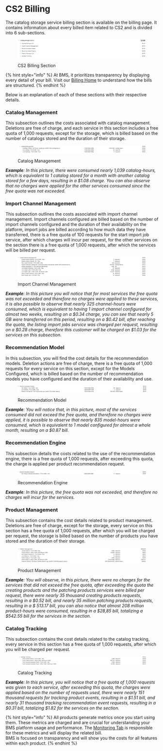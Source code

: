 # CS2 Billing

The catalog storage service billing section is available on the billing page. It contains information about every billed item related to CS2 and is divided into 6 sub-sections.

<figure><img src="../../.gitbook/assets/image (314) (2).png" alt=""><figcaption><p>CS2 Billing Section</p></figcaption></figure>

{% hint style="info" %}
At BMS, it prioritizes transparency by displaying every detail of your bill. Visit our [Billing Home](../billing.md) to understand how the bills are structured.
{% endhint %}

Below is an explanation of each of these sections with their respective details.

### Catalog Management

This subsection outlines the costs associated with catalog management. Deletions are free of charge, and each service in this section includes a free quota of 1,000 requests, except for the storage, which is billed based on the number of catalogs stored and the duration of their storage.

<figure><img src="../../.gitbook/assets/Captura de tela 2024-08-09 134927 (1).png" alt=""><figcaption><p>Catalog Management</p></figcaption></figure>

_**Example**: In this picture, there were consumed nearly 1,039 catalog-hours, which is equivalent to 1 catalog stored for a month with another catalog stored for a few days, resulting in a $1.08 charge. You can also observe that no charges were applied for the other services consumed since the free quota was not exceeded._

### Import Channel Management

This subsection outlines the costs associated with import channel management. Import channels configured are billed based on the number of import channels configured and the duration of their availability on the platform, import jobs are billed according to how much data they have transferred, there is a free quota of 100 requests for the start import job service, after which charges will incur per request, for the other services on the section there is a free quota of 1,000 requests, after which the services will be billed per request.

<figure><img src="../../.gitbook/assets/Captura de tela 2024-08-09 135947 (1).png" alt=""><figcaption><p>Import Channel Management</p></figcaption></figure>

_**Example**: In this picture you will notice that for most services the free quota was not exceeded and therefore no charges were applied to these services, it is also possible to observe that nearly 325 channel-hours were consumed, which is equivalent to having 1 import channel configured for almost two weeks, resulting on a $0.34 charge, you can see that nearly 5 GB were transferred on this period, resulting on a $0.42 bill, after reaching the quota, the listing import jobs service was charged per request, resulting on a $0.28 charge, therefore this customer will be charged on $1.03 for the services on this subsection._

### Recommendation Model

In this subsection, you will find the cost details for the recommendation models. Deletion actions are free of charge, there is a free quota of 1,000 requests for every service on this section, except for the Models Configured, which is billed based on the number of recommendation models you have configured and the duration of their availability and use.

<figure><img src="../../.gitbook/assets/Captura de tela 2024-08-09 140608 (1).png" alt=""><figcaption><p>Recommendation Model</p></figcaption></figure>

_**Example**: You will notice that, in this picture, most of the services consumed did not exceed the free quota, and therefore no charges were applied, it is possible to observe that nearly 835 model-hours were consumed, which is equivalent to 1 model configured for almost a whole month, resulting on a $0.87 bill._

### Recommendation Engine

This subsection details the costs related to the use of the recommendation engine, there is a free quota of 1,000 requests, after exceeding this quota, the charge is applied per product recommendation request.

<figure><img src="../../.gitbook/assets/Captura de tela 2024-08-09 140715 (1) (2).png" alt=""><figcaption><p>Recommendation Engine</p></figcaption></figure>

_**Example**: In this picture, the free quota was not exceeded, and therefore no charges will incur for the services._

### Product Management

This subsection contains the cost details related to product management. Deletions are free of charge, except for the storage, every service on this section has a free quota of 1,000 requests, after which you will be charged per request, the storage is billed based on the number of products you have stored and the duration of their storage.

<figure><img src="../../.gitbook/assets/Captura de tela 2024-08-09 140958 (1).png" alt=""><figcaption><p>Product Management</p></figcaption></figure>

_**Example**: You will observe, in this picture, there were no charges for the services that did not exceed the free quota, after exceeding the quota the creating products and the patching products services were billed per request, there were nearly 35 thousand creating products requests, resulting in a $0.52 bill, and nearly 35 million patching products requests, resulting in a $ 513.17 bill, you can also notice that almost 208 million product-hours were consumed, resulting in a $28,85 bill, totalizing a $542.55 bill for the services in the section._

### Catalog Tracking

This subsection contains the cost details related to the catalog tracking, every service in this section has a free quota of 1,000 requests, after which you will be charged per request.

<figure><img src="../../.gitbook/assets/Captura de tela 2024-08-09 142247 (1).png" alt=""><figcaption><p>Catalog Tracking</p></figcaption></figure>

_**Example**: In this picture, you will notice that a free quota of 1,000 requests was given to each service, after exceeding this quota, the charges were applied based on the number of requests used, there were nearly 151 thousand requests for tracking product events, resulting in a $1.51 bill, and nearly 31 thousand tracking recommendation event requests, resulting in a $0.31 bill, totalizing $1.82 for the services on the section._

{% hint style="info" %}
All products generate metrics once you start using them. These metrics are charged and are crucial for understanding your BMS platform usage and performance. The [Monitoring Tab](../monitoring/monitoring-billing.md#metric-monitoring) is responsible for these metrics and will display the related bill.\
BMS is focused on transparency and will show you the costs for all features within each product.
{% endhint %}
